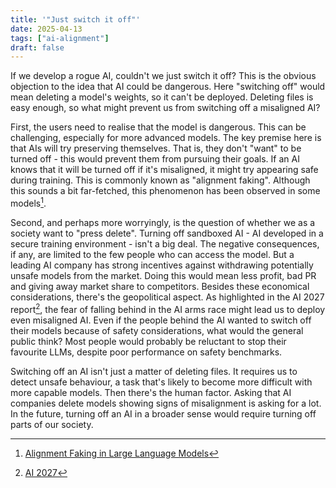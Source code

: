 ```yaml
---
title: '"Just switch it off"'
date: 2025-04-13
tags: ["ai-alignment"]
draft: false
---
```


If we develop a rogue AI, couldn't we just switch it off? This is the obvious objection to the idea that AI could be dangerous. Here "switching off" would mean deleting a model's weights, so it can't be deployed. Deleting files is easy enough, so what might prevent us from switching off a misaligned AI?

First, the users need to realise that the model is dangerous. This can be challenging, especially for more advanced models. The key premise here is that AIs will try preserving themselves. That is, they don't "want" to be turned off - this would prevent them from pursuing their goals. If an AI knows that it will be turned off if it's misaligned, it might try appearing safe during training. This is commonly known as "alignment faking". Although this sounds a bit far-fetched, this phenomenon has been observed in some models[^1].

Second, and perhaps more worryingly, is the question of whether we as a society want to "press delete". Turning off sandboxed AI - AI developed in a secure training environment - isn't a big deal. The negative consequences, if any, are limited to the few people who can access the model. But a leading AI company has strong incentives against withdrawing potentially unsafe models from the market. Doing this would mean less profit, bad PR and giving away market share to competitors. Besides these economical considerations, there's the geopolitical aspect. As highlighted in the AI 2027 report[^2], the fear of falling behind in the AI arms race might lead us to deploy even misaligned AI. Even if the people behind the AI wanted to switch off their models because of safety considerations, what would the general public think? Most people would probably be reluctant to stop their favourite LLMs, despite poor performance on safety benchmarks.

Switching off an AI isn't just a matter of deleting files. It requires us to detect unsafe behaviour, a task that's likely to become more difficult with more capable models. Then there's the human factor. Asking that AI companies delete models showing signs of misalignment is asking for a lot. In the future, turning off an AI in a broader sense would require turning off parts of our society.

[^1]: [Alignment Faking in Large Language Models](https://arxiv.org/pdf/2412.14093)
[^2]: [AI 2027](https://ai-2027.com/)
